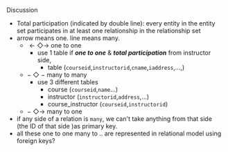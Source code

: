 Discussion
* Total participation (indicated by double line): every entity in the entity set participates in at least one relationship in the relationship set
* arrow means one. line means many.
    * $\leftarrow\Diamond\rightarrow$ one to one
      * use 1 table if ***one to one*** & ***total participation*** from instructor side,
        * table (`courseid`,`instructorid`,`cname`,`iaddress`,...,)
    * $-\ \Diamond\ -$ many to many
      * use 3 different tables
        * course (`courseid`,`name`...)
        * instructor (`instructorid`,`address`,...)
        * course_instructor (`courseid`,`instructorid`)
    * $-\ \Diamond\rightarrow$ many to one
* if any side of a relation is `many`, we can't take anything from that side (the ID of that side )as primary key.
* all these one to one many to .. are represented in relational model using foreign keys?